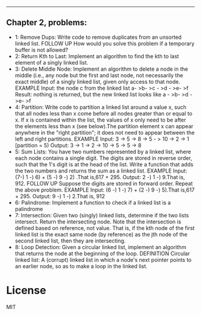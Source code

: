 ------------
Chapter 2, problems:
------------

* 1: Remove Dups: Write code to remove duplicates from an unsorted linked list.
     FOLLOW UP
     How would you solve this problem if a temporary buffer is not allowed?
* 2: Return Kth to Last: Implement an algorithm to find the kth to last element of a singly linked list.
* 3: Delete Middle Node: Implement an algorithm to delete a node in the middle (i.e., any node but
     the first and last node, not necessarily the exact middle) of a singly linked list, given only access to
     that node.
     EXAMPLE
     Input: the node c from the linked list a- >b- >c - >d - >e- >f
     Result: nothing is returned, but the new linked list looks like a - >b- >d - >e- >f
* 4: Partition: Write code to partition a linked list around a value x, such that all nodes less than x come
     before all nodes greater than or equal to x. lf x is contained within the list, the values of x only need
     to be after the elements less than x (see below).The partition element x can appear anywhere in the
     "right partition"; it does not need to appear between the left and right partitions.
     EXAMPLE
     Input: 3 -> 5 -> 8 -> 5 - > 10 -> 2 -> 1 [partition = 5)
     Output: 3 -> 1 -> 2 -> 10 -> 5 -> 5 -> 8
* 5: Sum Lists: You have two numbers represented by a linked list, where each node contains a single
     digit. The digits are stored in reverse order, such that the 1's digit is at the head of the list. Write a
     function that adds the two numbers and returns the sum as a linked list.
     EXAMPLE
     Input: (7-) 1 -) 6) + (5 -) 9 -) 2) .That is,617 + 295.
     Output: 2 -) 1 -) 9.That is, 912.
     FOLLOW UP
     Suppose the digits are stored in forward order. Repeat the above problem.
     EXAMPLE
     Input: (6 -) 1 -) 7) + (2 -) 9 -) 5).That is,617 + 295.
     Output: 9 -) 1 -) 2.That is, 912
* 6: Palindrome: Implement a function to check if a linked list is a palindrome
* 7: Intersection: Given two (singly) linked lists, determine if the two lists intersect. Return the intersecting node. Note that the intersection is defined based on reference, not value. That is, if the kth
     node of the first linked list is the exact same node (by reference) as the jth node of the second
     linked list, then they are intersecting.
* 8: Loop Detection: Given a circular linked list, implement an algorithm that returns the node at the
     beginning of the loop.
     DEFINITION
     Circular linked list: A (corrupt) linked list in which a node's next pointer points to an earlier node, so
     as to make a loop in the linked list.

# License

MIT
